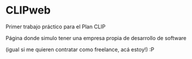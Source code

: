 # CLIPweb

Primer trabajo práctico para el Plan CLIP

Página donde simulo tener una empresa propia de desarrollo de software

(igual si me quieren contratar como freelance, acá estoy!) :P

